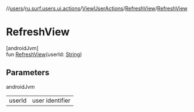 //[users](../../../../index.md)/[ru.surf.users.ui.actions](../../index.md)/[ViewUserActions](../index.md)/[RefreshView](index.md)/[RefreshView](-refresh-view.md)

# RefreshView

[androidJvm]\
fun [RefreshView](-refresh-view.md)(userId: [String](https://kotlinlang.org/api/latest/jvm/stdlib/kotlin/-string/index.html))

## Parameters

androidJvm

| | |
|---|---|
| userId | user identifier |
